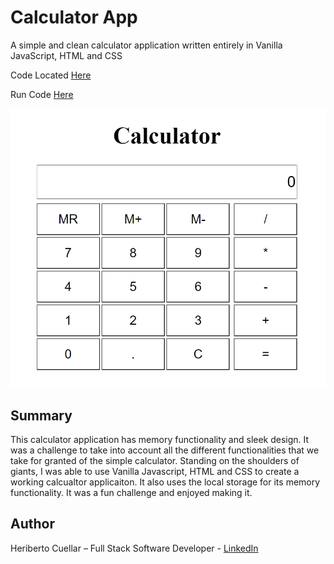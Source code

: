 # Calculator App
A simple and clean calculator application written entirely in Vanilla JavaScript, HTML and CSS

Code Located [Here](https://github.com/hcuellar-coder/CalculatorApp)

Run Code [Here](https://codepen.io/hcuellar-coder/pen/abNwKaW)

![Calculator App](./images/calculatorApp.PNG)

## Summary
This calculator application has memory functionality and sleek design. It was a challenge to take into account all the different functionalities that we take for granted of the simple calculator. Standing on the shoulders of giants, I was able to use Vanilla Javascript, HTML and CSS to create a working calcualtor applicaiton. It also uses the local storage for its memory functionality. It was a fun challenge and enjoyed making it. 

## Author
Heriberto Cuellar – Full Stack Software Developer - [LinkedIn](linkedin.com/in/heriberto-c-5aa11952)